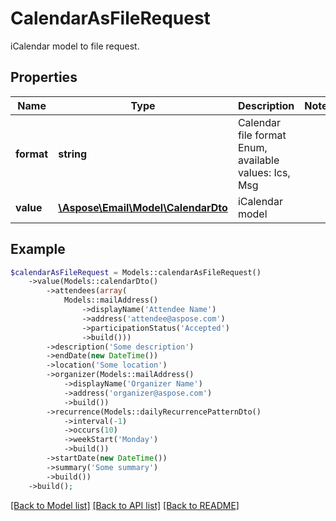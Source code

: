 # CalendarAsFileRequest

iCalendar model to file request.

## Properties
Name | Type | Description | Notes
---- | ---- | ----------- | -----
**format** | **string** | Calendar file format Enum, available values: Ics, Msg | 
**value** | [**\Aspose\Email\Model\CalendarDto**](CalendarDto.md) | iCalendar model | 



## Example
```php
$calendarAsFileRequest = Models::calendarAsFileRequest()
    ->value(Models::calendarDto()
        ->attendees(array(
            Models::mailAddress()
                ->displayName('Attendee Name')
                ->address('attendee@aspose.com')
                ->participationStatus('Accepted')
                ->build()))
        ->description('Some description')
        ->endDate(new DateTime())
        ->location('Some location')
        ->organizer(Models::mailAddress()
            ->displayName('Organizer Name')
            ->address('organizer@aspose.com')
            ->build())
        ->recurrence(Models::dailyRecurrencePatternDto()
            ->interval(-1)
            ->occurs(10)
            ->weekStart('Monday')
            ->build())
        ->startDate(new DateTime())
        ->summary('Some summary')
        ->build())
    ->build();
```


[[Back to Model list]](README.md#documentation-for-models) [[Back to API list]](README.md#documentation-for-api-endpoints) [[Back to README]](README.md)

